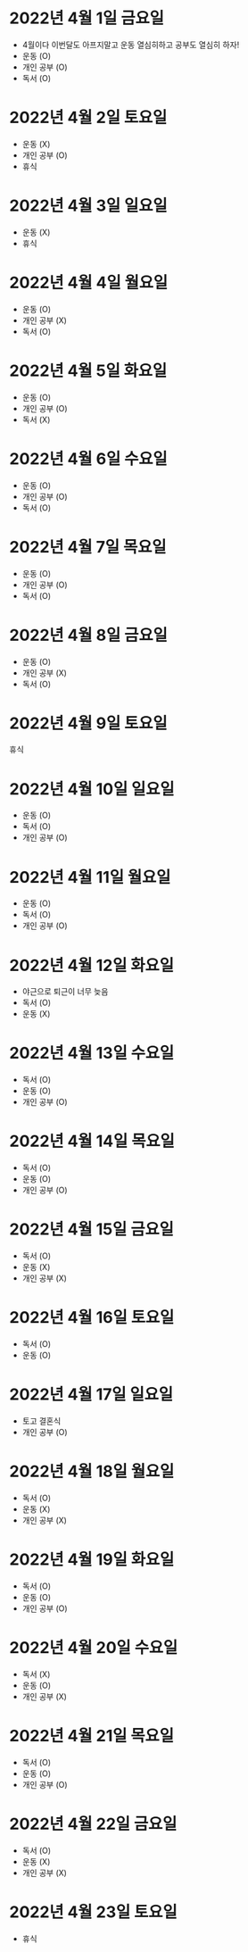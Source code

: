 # 2022년 4월 1일 금요일 

- 4월이다 이번달도 아프지말고 운동 열심히하고 공부도 열심히 하자!
- 운동 (O)
- 개인 공부 (O)
- 독서 (O)

# 2022년 4월 2일 토요일 

- 운동 (X)
- 개인 공부 (O)
- 휴식 
# 2022년 4월 3일 일요일

- 운동 (X)
- 휴식 

# 2022년 4월 4일 월요일 

- 운동 (O)
- 개인 공부 (X)
- 독서 (O)

# 2022년 4월 5일 화요일

- 운동 (O)
- 개인 공부 (O)
- 독서 (X)

# 2022년 4월 6일 수요일

- 운동 (O)
- 개인 공부 (O)
- 독서 (O)

# 2022년 4월 7일 목요일 

- 운동 (O)
- 개인 공부 (O)
- 독서 (O)

# 2022년 4월 8일 금요일 

- 운동 (O)
- 개인 공부 (X)
- 독서 (O)

# 2022년 4월 9일 토요일 

휴식 

# 2022년 4월 10일 일요일 

- 운동 (O)
- 독서 (O)
- 개인 공부 (O)

# 2022년 4월 11일 월요일 

- 운동 (O)
- 독서 (O)
- 개인 공부 (O)

# 2022년 4월 12일 화요일

- 야근으로 퇴근이 너무 늦음 
- 독서 (O)
- 운동 (X)

# 2022년 4월 13일 수요일 

- 독서 (O)
- 운동 (O)
- 개인 공부 (O)

# 2022년 4월 14일 목요일 

- 독서 (O)
- 운동 (O)
- 개인 공부 (O)

# 2022년 4월 15일 금요일

- 독서 (O)
- 운동 (X)
- 개인 공부 (X)

# 2022년 4월 16일 토요일

- 독서 (O)
- 운동 (O)

# 2022년 4월 17일 일요일 

- 토고 결혼식
- 개인 공부 (O)

# 2022년 4월 18일 월요일

- 독서 (O)
- 운동 (X)
- 개인 공부 (X)

# 2022년 4월 19일 화요일

- 독서 (O)
- 운동 (O)
- 개인 공부 (O)

# 2022년 4월 20일 수요일

- 독서 (X)
- 운동 (O)
- 개인 공부 (X)

# 2022년 4월 21일 목요일

- 독서 (O)
- 운동 (O)
- 개인 공부 (O)

# 2022년 4월 22일 금요일

- 독서 (O)
- 운동 (X)
- 개인 공부 (X)

# 2022년 4월 23일 토요일 

- 휴식 
